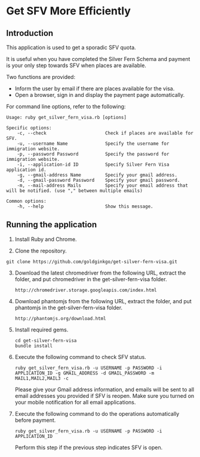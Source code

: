 # Get SFV More Efficiently

## Introduction
This application is used to get a sporadic SFV quota.

It is useful when you have completed the Silver Fern Schema
and payment is your only step towards SFV when places are available.

Two functions are provided:
  - Inform the user by email if there are places available for the visa.
  - Open a browser, sign in and display the payment page automatically.

For command line options, refer to the following:
```
Usage: ruby get_silver_fern_visa.rb [options]

Specific options:
    -c, --check                      Check if places are available for SFV.
    -u, --username Name              Specify the username for immigration website.
    -p, --password Password          Specify the password for immigration website.
    -i, --application-id ID          Specify Silver Fern Visa application id.
    -g, --gmail-address Name         Specify your gmail address.
    -d, --gmail-password Password    Specify your gmail password.
    -m, --mail-address Mails         Specify your email address that will be notified. (use "," between multiple emails)

Common options:
    -h, --help                       Show this message.
```

## Running the application
1. Install Ruby and Chrome.

2. Clone the repository.

  ```
  git clone https://github.com/goldginkgo/get-silver-fern-visa.git
  ```

3. Download the latest chromedriver from the following URL, extract the folder,
   and put chromedriver in the get-silver-fern-visa folder.
   ```
   http://chromedriver.storage.googleapis.com/index.html
   ```

4. Download phantomjs from the following URL, extract the folder,
   and put phantomjs in the get-silver-fern-visa folder.
   ```
   http://phantomjs.org/download.html
   ```

5. Install required gems.
   ```
   cd get-silver-fern-visa
   bundle install
   ```

6. Execute the following command to check SFV status.
   ```
   ruby get_silver_fern_visa.rb -u USERNAME -p PASSWORD -i APPLICATION_ID -g GMAIL_ADDRESS -d GMAIL_PASSWORD -m MAIL1,MAIL2,MAIL3 -c
   ```
   Please give your Gmail address information, and emails will be sent to all email addresses you provided if SFV is reopen. Make sure you turned on your mobile notification for all email applications.

7. Execute the following command to do the operations automatically before payment.
   ```
   ruby get_silver_fern_visa.rb -u USERNAME -p PASSWORD -i APPLICATION_ID
   ```
   Perform this step if the previous step indicates SFV is open.
